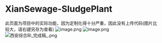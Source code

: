 # XianSewage-SludgePlant
此页面为项目中的实际功能，因为定制化得十分严重，因此没有上传代码(图片比较大，请右键另存为查看)
![image.png](https://i.loli.net/2021/08/30/DZ9PuU5TrBfjiRs.png)
![image.png](https://i.loli.net/2021/08/30/yJQgT6uAXHsBm3F.png)
![西安综合BI_完成稿_.png](https://i.loli.net/2021/08/30/PuOaienqSvgRBTQ.png)

